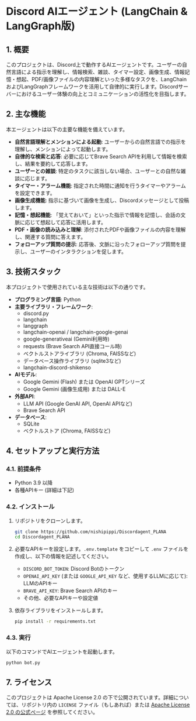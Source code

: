 # Discord AIエージェント (LangChain & LangGraph版)

## 1. 概要

このプロジェクトは、Discord上で動作するAIエージェントです。ユーザーの自然言語による指示を理解し、情報検索、雑談、タイマー設定、画像生成、情報記憶・想起、PDF/画像ファイルの内容理解といった多様なタスクを、LangChainおよびLangGraphフレームワークを活用して自律的に実行します。Discordサーバーにおけるユーザー体験の向上とコミュニケーションの活性化を目指します。

## 2. 主な機能

本エージェントは以下の主要な機能を備えています。

*   **自然言語理解とメンションによる起動**: ユーザーからの自然言語での指示を理解し、メンションによって起動します。
*   **自律的な検索と応答**: 必要に応じてBrave Search APIを利用して情報を検索し、結果を要約して応答します。
*   **ユーザーとの雑談**: 特定のタスクに該当しない場合、ユーザーとの自然な雑談に応じます。
*   **タイマー・アラーム機能**: 指定された時間に通知を行うタイマーやアラームを設定できます。
*   **画像生成機能**: 指示に基づいて画像を生成し、Discordメッセージとして投稿します。
*   **記憶・想起機能**: 「覚えておいて」といった指示で情報を記憶し、会話の文脈に応じて想起して応答に活用します。
*   **PDF・画像の読み込みと理解**: 添付されたPDFや画像ファイルの内容を理解し、関連する質問に答えます。
*   **フォローアップ質問の提示**: 応答後、文脈に沿ったフォローアップ質問を提示し、ユーザーのインタラクションを促します。

## 3. 技術スタック

本プロジェクトで使用されている主な技術は以下の通りです。

*   **プログラミング言語**: Python
*   **主要ライブラリ・フレームワーク**:
    *   discord.py
    *   langchain
    *   langgraph
    *   langchain-openai / langchain-google-genai
    *   google-generativeai (Gemini利用時)
    *   requests (Brave Search API直接コール時)
    *   ベクトルストアライブラリ (Chroma, FAISSなど)
    *   データベース操作ライブラリ (sqlite3など)
    *   langchain-discord-shikenso
*   **AIモデル**:
    *   Google Gemini (Flash) または OpenAI GPTシリーズ
    *   Google Gemini (画像生成用) または DALL-E
*   **外部API**:
    *   LLM API (Google GenAI API, OpenAI APIなど)
    *   Brave Search API
*   **データベース**:
    *   SQLite
    *   ベクトルストア (Chroma, FAISSなど)

## 4. セットアップと実行方法

### 4.1. 前提条件

*   Python 3.9 以降
*   各種APIキー (詳細は下記)

### 4.2. インストール

1.  リポジトリをクローンします。
    ```bash
    git clone https://github.com/nishipippi/Discordagent_PLANA
    cd Discordagent_PLANA
    ```
2.  必要なAPIキーを設定します。`.env.template` をコピーして `.env` ファイルを作成し、以下の情報を記述してください。
    *   `DISCORD_BOT_TOKEN`: Discord Botのトークン
    *   `OPENAI_API_KEY` (または `GOOGLE_API_KEY` など、使用するLLMに応じて): LLMのAPIキー
    *   `BRAVE_API_KEY`: Brave Search APIのキー
    *   その他、必要なAPIキーや設定値

3.  依存ライブラリをインストールします。
    ```bash
    pip install -r requirements.txt
    ```

### 4.3. 実行

以下のコマンドでAIエージェントを起動します。

```bash
python bot.py
```

## 7. ライセンス

このプロジェクトは Apache License 2.0 の下で公開されています。詳細については、リポジトリ内の `LICENSE` ファイル（もしあれば）または [Apache License 2.0 の公式ページ](https://www.apache.org/licenses/LICENSE-2.0) を参照してください。

